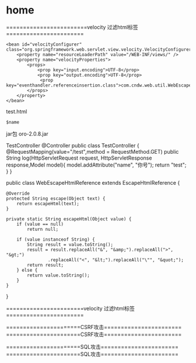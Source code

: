 # home

========================velocity 过滤html标签=======================

<!-- Velocity 模版配置  -->
	<bean id="velocityConfigurer" class="org.springframework.web.servlet.view.velocity.VelocityConfigurer">
	    <property name="resourceLoaderPath" value="/WEB-INF/views/" />
	    <property name="velocityProperties">
		    <props>
		        <prop key="input.encoding">UTF-8</prop>
		        <prop key="output.encoding">UTF-8</prop>
		         <prop key="eventhandler.referenceinsertion.class">com.cndw.web.util.WebEscapeHtmlReference</prop>  
		    </props>
	    </property>
	</bean>

test.html
<html>
<body>

    $name

</body>

</html>

jar包
oro-2.0.8.jar

TestController
@Controller
public class TestController {
	@RequestMapping(value="/test",method = RequestMethod.GET)
	public String log(HttpServletRequest request, HttpServletResponse response,Model model){
		model.addAttribute("name", "<html>你号</html>");
		return "test";
	}
}


public class WebEscapeHtmlReference extends EscapeHtmlReference {  
	  
    @Override  
    protected String escape(Object text) {  
        return escapeHtml(text);  
    }  
  
    private static String escapeHtml(Object value) {  
        if (value == null)  
            return null;  
  
        if (value instanceof String) {  
            String result = value.toString();
            result = result.replaceAll("&", "&amp;").replaceAll(">", "&gt;")  
                    .replaceAll("<", "&lt;").replaceAll("\"", "&quot;");  
            return result;  
        } else {  
            return value.toString();  
        }  
    }  
}  

=======================velocity 过滤html标签=======================




======================CSRF攻击=======================
======================CSRF攻击=======================

======================SQL攻击=======================
======================SQL攻击=======================


